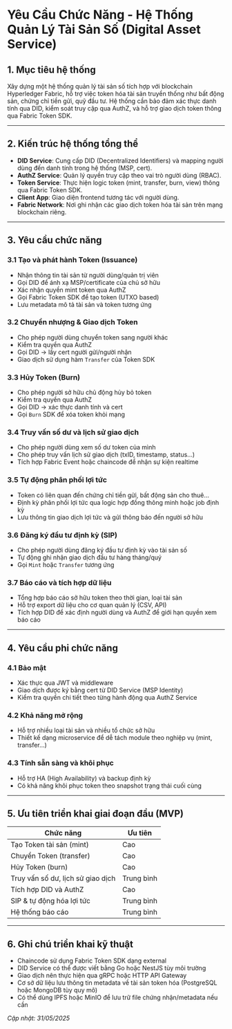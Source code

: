# Yêu Cầu Chức Năng - Hệ Thống Quản Lý Tài Sản Số (Digital Asset Service)

## 1. Mục tiêu hệ thống

Xây dựng một hệ thống quản lý tài sản số tích hợp với blockchain Hyperledger Fabric, hỗ trợ việc token hóa tài sản truyền thống như bất động sản, chứng chỉ tiền gửi, quỹ đầu tư. Hệ thống cần bảo đảm xác thực danh tính qua DID, kiểm soát truy cập qua AuthZ, và hỗ trợ giao dịch token thông qua Fabric Token SDK.

---

## 2. Kiến trúc hệ thống tổng thể

* **DID Service**: Cung cấp DID (Decentralized Identifiers) và mapping người dùng đến danh tính trong hệ thống (MSP, cert).
* **AuthZ Service**: Quản lý quyền truy cập theo vai trò người dùng (RBAC).
* **Token Service**: Thực hiện logic token (mint, transfer, burn, view) thông qua Fabric Token SDK.
* **Client App**: Giao diện frontend tương tác với người dùng.
* **Fabric Network**: Nơi ghi nhận các giao dịch token hóa tài sản trên mạng blockchain riêng.

---

## 3. Yêu cầu chức năng

### 3.1 Tạo và phát hành Token (Issuance)

* Nhận thông tin tài sản từ người dùng/quản trị viên
* Gọi DID để ánh xạ MSP/certificate của chủ sở hữu
* Xác nhận quyền mint token qua AuthZ
* Gọi Fabric Token SDK để tạo token (UTXO based)
* Lưu metadata mô tả tài sản và token tương ứng

### 3.2 Chuyển nhượng & Giao dịch Token

* Cho phép người dùng chuyển token sang người khác
* Kiểm tra quyền qua AuthZ
* Gọi DID → lấy cert người gửi/người nhận
* Giao dịch sử dụng hàm `Transfer` của Token SDK

### 3.3 Hủy Token (Burn)

* Cho phép người sở hữu chủ động hủy bỏ token
* Kiểm tra quyền qua AuthZ
* Gọi DID → xác thực danh tính và cert
* Gọi `Burn` SDK để xóa token khỏi mạng

### 3.4 Truy vấn số dư và lịch sử giao dịch

* Cho phép người dùng xem số dư token của mình
* Cho phép truy vấn lịch sử giao dịch (txID, timestamp, status...)
* Tích hợp Fabric Event hoặc chaincode để nhận sự kiện realtime

### 3.5 Tự động phân phối lợi tức

* Token có liên quan đến chứng chỉ tiền gửi, bất động sản cho thuê...
* Định kỳ phân phối lợi tức qua logic hợp đồng thông minh hoặc job định kỳ
* Lưu thông tin giao dịch lợi tức và gửi thông báo đến người sở hữu

### 3.6 Đăng ký đầu tư định kỳ (SIP)

* Cho phép người dùng đăng ký đầu tư định kỳ vào tài sản số
* Tự động ghi nhận giao dịch đầu tư hàng tháng/quý
* Gọi `Mint` hoặc `Transfer` tương ứng

### 3.7 Báo cáo và tích hợp dữ liệu

* Tổng hợp báo cáo sở hữu token theo thời gian, loại tài sản
* Hỗ trợ export dữ liệu cho cơ quan quản lý (CSV, API)
* Tích hợp DID để xác định người dùng và AuthZ để giới hạn quyền xem báo cáo

---

## 4. Yêu cầu phi chức năng

### 4.1 Bảo mật

* Xác thực qua JWT và middleware
* Giao dịch được ký bằng cert từ DID Service (MSP Identity)
* Kiểm tra quyền chi tiết theo từng hành động qua AuthZ Service

### 4.2 Khả năng mở rộng

* Hỗ trợ nhiều loại tài sản và nhiều tổ chức sở hữu
* Thiết kế dạng microservice để dễ tách module theo nghiệp vụ (mint, transfer...)

### 4.3 Tính sẵn sàng và khôi phục

* Hỗ trợ HA (High Availability) và backup định kỳ
* Có khả năng khôi phục token theo snapshot trạng thái cuối cùng

---

## 5. Ưu tiên triển khai giai đoạn đầu (MVP)

| Chức năng                         | Ưu tiên    |
| --------------------------------- | ---------- |
| Tạo Token tài sản (mint)          | Cao        |
| Chuyển Token (transfer)           | Cao        |
| Hủy Token (burn)                  | Cao        |
| Truy vấn số dư, lịch sử giao dịch | Trung bình |
| Tích hợp DID và AuthZ             | Cao        |
| SIP & tự động hóa lợi tức         | Trung bình |
| Hệ thống báo cáo                  | Trung bình |

---

## 6. Ghi chú triển khai kỹ thuật

* Chaincode sử dụng Fabric Token SDK dạng external
* DID Service có thể được viết bằng Go hoặc NestJS tùy môi trường
* Giao dịch nên thực hiện qua gRPC hoặc HTTP API Gateway
* Cơ sở dữ liệu lưu thông tin metadata về tài sản token hóa (PostgreSQL hoặc MongoDB tùy quy mô)
* Có thể dùng IPFS hoặc MinIO để lưu trữ file chứng nhận/metadata nếu cần

*Cập nhật: 31/05/2025*
